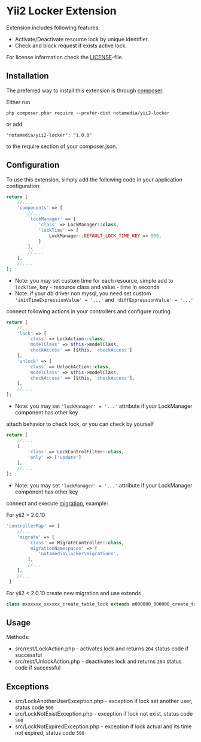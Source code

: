 Yii2 Locker Extension
=====================

Extension includes following features:

- Activate/Deactivate resource lock by unique identifier.
- Check and block request if exists active lock.

For license information check the [LICENSE](LICENSE.md)-file.

Installation
------------

The preferred way to install this extension is through [composer](http://getcomposer.org/download/).

Either run

```
php composer.phar require --prefer-dist notamedia/yii2-locker
```

or add

```
"notamedia/yii2-locker": "1.0.0"
```

to the require section of your composer.json.

Configuration
-------------

To use this extension, simply add the following code in your application configuration:

```php
return [
    //....
    'components' => [
        //....
        'lockManager' => [
            'class' => LockManager::class,
            'lockTime' => [
                LockManager::DEFAULT_LOCK_TIME_KEY => 900,
            ]
        ],
        //....
    ],
    //....
];
```

* Note: you may set custom time for each resource, simple add to `lockTime`, key - resource class and 
value - time in seconds
* Note: if your db driver non mysql, you need set custom `'initTimeExpressionValue' = '...'` and 
`'diffExpressionValue' = '...'`

connect following actions in your controllers and configure routing

```php
return [
    //....
    'lock' => [
        'class' => LockAction::class,
        'modelClass' => $this->modelClass,
        'checkAccess' => [$this, 'checkAccess']
    ],
    'unlock' => [
        'class' => UnlockAction::class,
        'modelClass' => $this->modelClass,
        'checkAccess' => [$this, 'checkAccess'],
    ],
    //....
];
```

* Note: you may set `'lockManager' = '...'` attribute if your LockManager component has other key

attach behavior to check lock, or you can check by yourself

```php
return [
    //....
    [
        'class' => LockControlFilter::class,
        'only' => ['update']
    ],
    //....
];
```

* Note: you may set `'lockManager' = '...'` attribute if your LockManager component has other key

connect and execute [migration](/src/migrations/m000000_000000_create_table_lock.php), example:

For yii2 > 2.0.10

```php
'controllerMap' => [
    //...
    'migrate' => [
        'class' => MigrateController::class,
        'migrationNamespaces' => [
            'notamedia\locker\migrations',
        ],
        //...
    ],
    //...
 ]
```

For yii2 < 2.0.10 create new migration and use extends

```php
class mxxxxxx_xxxxxx_create_table_lock extends m000000_000000_create_table_lock
```

Usage
-----

Methods:
* src/rest/LockAction.php - activates lock and returns `204` status code if successful
* src/rest/UnlockAction.php - deactivates lock and returns `204` status code if successful

Exceptions
----------

* src/LockAnotherUserException.php - exception if lock set another user, status code `500`
* src/LockNotExistException.php - exception if lock not exist, status code `500`
* src/LockNotExpiredException.php - exception if lock actual and its time not expired, status code `500`
